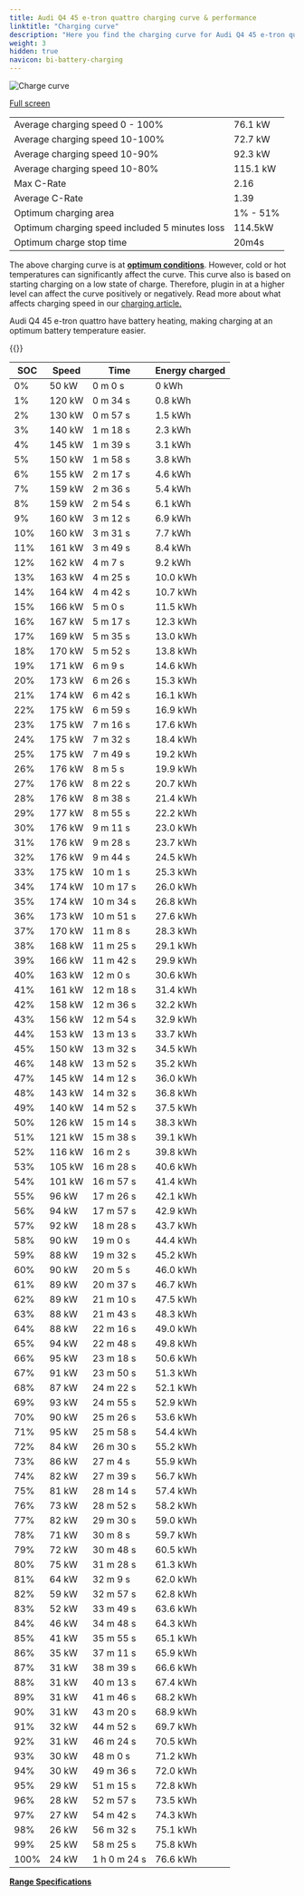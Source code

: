```yaml
---
title: Audi Q4 45 e-tron quattro charging curve & performance
linktitle: "Charging curve"
description: "Here you find the charging curve for Audi Q4 45 e-tron quattro."
weight: 3
hidden: true
navicon: bi-battery-charging
---
```

<!-- markdownlint-disable MD033 -->
<img src="../chargingcurve.svg" alt="Charge curve" class="img-fluid">

[Full screen](/models/audi/q4_e-tron/q4_45_e-tron_quattro/chargingcurve.svg)


<table class="table table-striped border">
<tbody>
<tr>
<td>Average charging speed 0 - 100%</td><td>76.1 kW</td>
</tr>
<tr>
<td>Average charging speed 10-100%</td><td>72.7 kW</td>
</tr>
<tr>
<td>Average charging speed 10-90%</td><td>92.3 kW</td>
</tr>
<tr>
<td>Average charging speed 10-80%</td><td>115.1 kW</td>
</tr>
<tr>
<td>Max C-Rate</td><td>2.16</td>
</tr>
<tr>
<td>Average C-Rate</td><td>1.39</td>
</tr>
<tr>
<td>Optimum charging area</td><td>1% - 51%</td>
</tr>
<tr>
<td>Optimum charging speed included 5 minutes loss</td><td>114.5kW</td>
</tr>
<tr>
<td>Optimum charge stop time</td><td>20m4s</td>
</tr>
</tbody>
</table>


The above charging curve is at **[optimum conditions](../../../../../technology/battery/charging/#temperature)**. However, cold or hot temperatures can significantly affect the curve. This curve also is based on starting charging on a low state of charge. Therefore, plugin in at a higher level can affect the curve positively or negatively. Read more about what affects charging speed in our [charging article.](../../../../../technology/battery/charging/)


Audi Q4 45 e-tron quattro have battery heating, making charging at an optimum battery temperature easier.


{{<evkxdisplayaddarticle />}}
<table class="table table-striped border">
<thead>
<tr><th>SOC</th><th>Speed</th><th>Time</th><th>Energy charged</th></tr>
</thead>
<tbody>
<tr>
<td>0%</td><td>50 kW</td><td> 0 m 0 s </td><td>0 kWh </td>
</tr>
<tr>
<td>1%</td><td>120 kW</td><td> 0 m 34 s </td><td>0.8 kWh </td>
</tr>
<tr>
<td>2%</td><td>130 kW</td><td> 0 m 57 s </td><td>1.5 kWh </td>
</tr>
<tr>
<td>3%</td><td>140 kW</td><td> 1 m 18 s </td><td>2.3 kWh </td>
</tr>
<tr>
<td>4%</td><td>145 kW</td><td> 1 m 39 s </td><td>3.1 kWh </td>
</tr>
<tr>
<td>5%</td><td>150 kW</td><td> 1 m 58 s </td><td>3.8 kWh </td>
</tr>
<tr>
<td>6%</td><td>155 kW</td><td> 2 m 17 s </td><td>4.6 kWh </td>
</tr>
<tr>
<td>7%</td><td>159 kW</td><td> 2 m 36 s </td><td>5.4 kWh </td>
</tr>
<tr>
<td>8%</td><td>159 kW</td><td> 2 m 54 s </td><td>6.1 kWh </td>
</tr>
<tr>
<td>9%</td><td>160 kW</td><td> 3 m 12 s </td><td>6.9 kWh </td>
</tr>
<tr>
<td>10%</td><td>160 kW</td><td> 3 m 31 s </td><td>7.7 kWh </td>
</tr>
<tr>
<td>11%</td><td>161 kW</td><td> 3 m 49 s </td><td>8.4 kWh </td>
</tr>
<tr>
<td>12%</td><td>162 kW</td><td> 4 m 7 s </td><td>9.2 kWh </td>
</tr>
<tr>
<td>13%</td><td>163 kW</td><td> 4 m 25 s </td><td>10.0 kWh </td>
</tr>
<tr>
<td>14%</td><td>164 kW</td><td> 4 m 42 s </td><td>10.7 kWh </td>
</tr>
<tr>
<td>15%</td><td>166 kW</td><td> 5 m 0 s </td><td>11.5 kWh </td>
</tr>
<tr>
<td>16%</td><td>167 kW</td><td> 5 m 17 s </td><td>12.3 kWh </td>
</tr>
<tr>
<td>17%</td><td>169 kW</td><td> 5 m 35 s </td><td>13.0 kWh </td>
</tr>
<tr>
<td>18%</td><td>170 kW</td><td> 5 m 52 s </td><td>13.8 kWh </td>
</tr>
<tr>
<td>19%</td><td>171 kW</td><td> 6 m 9 s </td><td>14.6 kWh </td>
</tr>
<tr>
<td>20%</td><td>173 kW</td><td> 6 m 26 s </td><td>15.3 kWh </td>
</tr>
<tr>
<td>21%</td><td>174 kW</td><td> 6 m 42 s </td><td>16.1 kWh </td>
</tr>
<tr>
<td>22%</td><td>175 kW</td><td> 6 m 59 s </td><td>16.9 kWh </td>
</tr>
<tr>
<td>23%</td><td>175 kW</td><td> 7 m 16 s </td><td>17.6 kWh </td>
</tr>
<tr>
<td>24%</td><td>175 kW</td><td> 7 m 32 s </td><td>18.4 kWh </td>
</tr>
<tr>
<td>25%</td><td>175 kW</td><td> 7 m 49 s </td><td>19.2 kWh </td>
</tr>
<tr>
<td>26%</td><td>176 kW</td><td> 8 m 5 s </td><td>19.9 kWh </td>
</tr>
<tr>
<td>27%</td><td>176 kW</td><td> 8 m 22 s </td><td>20.7 kWh </td>
</tr>
<tr>
<td>28%</td><td>176 kW</td><td> 8 m 38 s </td><td>21.4 kWh </td>
</tr>
<tr>
<td>29%</td><td>177 kW</td><td> 8 m 55 s </td><td>22.2 kWh </td>
</tr>
<tr>
<td>30%</td><td>176 kW</td><td> 9 m 11 s </td><td>23.0 kWh </td>
</tr>
<tr>
<td>31%</td><td>176 kW</td><td> 9 m 28 s </td><td>23.7 kWh </td>
</tr>
<tr>
<td>32%</td><td>176 kW</td><td> 9 m 44 s </td><td>24.5 kWh </td>
</tr>
<tr>
<td>33%</td><td>175 kW</td><td> 10 m 1 s </td><td>25.3 kWh </td>
</tr>
<tr>
<td>34%</td><td>174 kW</td><td> 10 m 17 s </td><td>26.0 kWh </td>
</tr>
<tr>
<td>35%</td><td>174 kW</td><td> 10 m 34 s </td><td>26.8 kWh </td>
</tr>
<tr>
<td>36%</td><td>173 kW</td><td> 10 m 51 s </td><td>27.6 kWh </td>
</tr>
<tr>
<td>37%</td><td>170 kW</td><td> 11 m 8 s </td><td>28.3 kWh </td>
</tr>
<tr>
<td>38%</td><td>168 kW</td><td> 11 m 25 s </td><td>29.1 kWh </td>
</tr>
<tr>
<td>39%</td><td>166 kW</td><td> 11 m 42 s </td><td>29.9 kWh </td>
</tr>
<tr>
<td>40%</td><td>163 kW</td><td> 12 m 0 s </td><td>30.6 kWh </td>
</tr>
<tr>
<td>41%</td><td>161 kW</td><td> 12 m 18 s </td><td>31.4 kWh </td>
</tr>
<tr>
<td>42%</td><td>158 kW</td><td> 12 m 36 s </td><td>32.2 kWh </td>
</tr>
<tr>
<td>43%</td><td>156 kW</td><td> 12 m 54 s </td><td>32.9 kWh </td>
</tr>
<tr>
<td>44%</td><td>153 kW</td><td> 13 m 13 s </td><td>33.7 kWh </td>
</tr>
<tr>
<td>45%</td><td>150 kW</td><td> 13 m 32 s </td><td>34.5 kWh </td>
</tr>
<tr>
<td>46%</td><td>148 kW</td><td> 13 m 52 s </td><td>35.2 kWh </td>
</tr>
<tr>
<td>47%</td><td>145 kW</td><td> 14 m 12 s </td><td>36.0 kWh </td>
</tr>
<tr>
<td>48%</td><td>143 kW</td><td> 14 m 32 s </td><td>36.8 kWh </td>
</tr>
<tr>
<td>49%</td><td>140 kW</td><td> 14 m 52 s </td><td>37.5 kWh </td>
</tr>
<tr>
<td>50%</td><td>126 kW</td><td> 15 m 14 s </td><td>38.3 kWh </td>
</tr>
<tr>
<td>51%</td><td>121 kW</td><td> 15 m 38 s </td><td>39.1 kWh </td>
</tr>
<tr>
<td>52%</td><td>116 kW</td><td> 16 m 2 s </td><td>39.8 kWh </td>
</tr>
<tr>
<td>53%</td><td>105 kW</td><td> 16 m 28 s </td><td>40.6 kWh </td>
</tr>
<tr>
<td>54%</td><td>101 kW</td><td> 16 m 57 s </td><td>41.4 kWh </td>
</tr>
<tr>
<td>55%</td><td>96 kW</td><td> 17 m 26 s </td><td>42.1 kWh </td>
</tr>
<tr>
<td>56%</td><td>94 kW</td><td> 17 m 57 s </td><td>42.9 kWh </td>
</tr>
<tr>
<td>57%</td><td>92 kW</td><td> 18 m 28 s </td><td>43.7 kWh </td>
</tr>
<tr>
<td>58%</td><td>90 kW</td><td> 19 m 0 s </td><td>44.4 kWh </td>
</tr>
<tr>
<td>59%</td><td>88 kW</td><td> 19 m 32 s </td><td>45.2 kWh </td>
</tr>
<tr>
<td>60%</td><td>90 kW</td><td> 20 m 5 s </td><td>46.0 kWh </td>
</tr>
<tr>
<td>61%</td><td>89 kW</td><td> 20 m 37 s </td><td>46.7 kWh </td>
</tr>
<tr>
<td>62%</td><td>89 kW</td><td> 21 m 10 s </td><td>47.5 kWh </td>
</tr>
<tr>
<td>63%</td><td>88 kW</td><td> 21 m 43 s </td><td>48.3 kWh </td>
</tr>
<tr>
<td>64%</td><td>88 kW</td><td> 22 m 16 s </td><td>49.0 kWh </td>
</tr>
<tr>
<td>65%</td><td>94 kW</td><td> 22 m 48 s </td><td>49.8 kWh </td>
</tr>
<tr>
<td>66%</td><td>95 kW</td><td> 23 m 18 s </td><td>50.6 kWh </td>
</tr>
<tr>
<td>67%</td><td>91 kW</td><td> 23 m 50 s </td><td>51.3 kWh </td>
</tr>
<tr>
<td>68%</td><td>87 kW</td><td> 24 m 22 s </td><td>52.1 kWh </td>
</tr>
<tr>
<td>69%</td><td>93 kW</td><td> 24 m 55 s </td><td>52.9 kWh </td>
</tr>
<tr>
<td>70%</td><td>90 kW</td><td> 25 m 26 s </td><td>53.6 kWh </td>
</tr>
<tr>
<td>71%</td><td>95 kW</td><td> 25 m 58 s </td><td>54.4 kWh </td>
</tr>
<tr>
<td>72%</td><td>84 kW</td><td> 26 m 30 s </td><td>55.2 kWh </td>
</tr>
<tr>
<td>73%</td><td>86 kW</td><td> 27 m 4 s </td><td>55.9 kWh </td>
</tr>
<tr>
<td>74%</td><td>82 kW</td><td> 27 m 39 s </td><td>56.7 kWh </td>
</tr>
<tr>
<td>75%</td><td>81 kW</td><td> 28 m 14 s </td><td>57.4 kWh </td>
</tr>
<tr>
<td>76%</td><td>73 kW</td><td> 28 m 52 s </td><td>58.2 kWh </td>
</tr>
<tr>
<td>77%</td><td>82 kW</td><td> 29 m 30 s </td><td>59.0 kWh </td>
</tr>
<tr>
<td>78%</td><td>71 kW</td><td> 30 m 8 s </td><td>59.7 kWh </td>
</tr>
<tr>
<td>79%</td><td>72 kW</td><td> 30 m 48 s </td><td>60.5 kWh </td>
</tr>
<tr>
<td>80%</td><td>75 kW</td><td> 31 m 28 s </td><td>61.3 kWh </td>
</tr>
<tr>
<td>81%</td><td>64 kW</td><td> 32 m 9 s </td><td>62.0 kWh </td>
</tr>
<tr>
<td>82%</td><td>59 kW</td><td> 32 m 57 s </td><td>62.8 kWh </td>
</tr>
<tr>
<td>83%</td><td>52 kW</td><td> 33 m 49 s </td><td>63.6 kWh </td>
</tr>
<tr>
<td>84%</td><td>46 kW</td><td> 34 m 48 s </td><td>64.3 kWh </td>
</tr>
<tr>
<td>85%</td><td>41 kW</td><td> 35 m 55 s </td><td>65.1 kWh </td>
</tr>
<tr>
<td>86%</td><td>35 kW</td><td> 37 m 11 s </td><td>65.9 kWh </td>
</tr>
<tr>
<td>87%</td><td>31 kW</td><td> 38 m 39 s </td><td>66.6 kWh </td>
</tr>
<tr>
<td>88%</td><td>31 kW</td><td> 40 m 13 s </td><td>67.4 kWh </td>
</tr>
<tr>
<td>89%</td><td>31 kW</td><td> 41 m 46 s </td><td>68.2 kWh </td>
</tr>
<tr>
<td>90%</td><td>31 kW</td><td> 43 m 20 s </td><td>68.9 kWh </td>
</tr>
<tr>
<td>91%</td><td>32 kW</td><td> 44 m 52 s </td><td>69.7 kWh </td>
</tr>
<tr>
<td>92%</td><td>31 kW</td><td> 46 m 24 s </td><td>70.5 kWh </td>
</tr>
<tr>
<td>93%</td><td>30 kW</td><td> 48 m 0 s </td><td>71.2 kWh </td>
</tr>
<tr>
<td>94%</td><td>30 kW</td><td> 49 m 36 s </td><td>72.0 kWh </td>
</tr>
<tr>
<td>95%</td><td>29 kW</td><td> 51 m 15 s </td><td>72.8 kWh </td>
</tr>
<tr>
<td>96%</td><td>28 kW</td><td> 52 m 57 s </td><td>73.5 kWh </td>
</tr>
<tr>
<td>97%</td><td>27 kW</td><td> 54 m 42 s </td><td>74.3 kWh </td>
</tr>
<tr>
<td>98%</td><td>26 kW</td><td> 56 m 32 s </td><td>75.1 kWh </td>
</tr>
<tr>
<td>99%</td><td>25 kW</td><td> 58 m 25 s </td><td>75.8 kWh </td>
</tr>
<tr>
<td>100%</td><td>24 kW</td><td>1 h 0 m 24 s </td><td>76.6 kWh </td>
</tr>
</tbody>
</table>

<div class="mt-3 mb-3">
<a href="../rangeandconsumption/" class="text-decoration-none text-black">
<strong><i class="bi-arrow-left"></i> Range </strong>
</a>
<a href="../specifications/" class="text-decoration-none text-black float-end">
<strong>Specifications <i class="bi-arrow-right"></i></strong>
</a>
</div>
